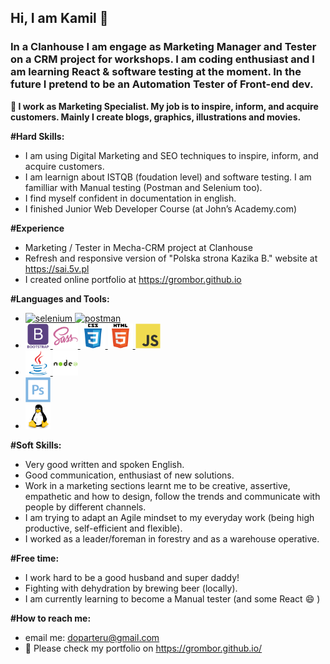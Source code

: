 ## Hi, I am Kamil 👋
### In a Clanhouse I am engage as Marketing Manager and Tester on a CRM project for workshops. I am coding enthusiast and I am learning React & software testing at the moment. In the future I pretend to be an Automation Tester of Front-end dev. 

**🤔 I work as Marketing Specialist. My job is to inspire, inform, and acquire customers. Mainly I create blogs, graphics, illustrations and movies.**

<!--
**grombor/grombor** is a ✨ _special_ ✨ repository because its `README.md` (this file) appears on your GitHub profile.

Here are some ideas to get you started:

- 🔭 I’m currently working on ...
- 🌱 I’m currently learning ...
- 👯 I’m looking to collaborate on ...
- 🤔 I’m looking for help with ...
- 💬 Ask me about ...
- 📫 How to reach me: ...
- 😄 Pronouns: ...
- ⚡ Fun fact: ...
-->
**#Hard Skills:**
- I am using Digital Marketing and SEO techniques to inspire, inform, and acquire customers.
- I am learnign about ISTQB (foudation level) and software testing. I am familliar with Manual testing (Postman and Selenium too). 
- I find myself confident in documentation in english.
- I finished Junior Web Developer Course (at John’s Academy.com)

**#Experience**
- Marketing / Tester in Mecha-CRM project at Clanhouse
- Refresh and responsive version of "Polska strona Kazika B." website at https://sai.5v.pl
- I created online portfolio at https://grombor.github.io

**#Languages and Tools:**
 * <a href="https://www.selenium.dev" target="_blank"> <img src="https://raw.githubusercontent.com/detain/svg-logos/780f25886640cef088af994181646db2f6b1a3f8/svg/selenium-logo.svg" alt="selenium" width="40" height="40"/> </a>
<a href="https://postman.com" target="_blank"> <img src="https://www.vectorlogo.zone/logos/getpostman/getpostman-icon.svg" alt="postman" width="40" height="40"/> </a>
*  <a href="https://getbootstrap.com" target="_blank"> <img src="https://raw.githubusercontent.com/devicons/devicon/master/icons/bootstrap/bootstrap-plain-wordmark.svg" alt="bootstrap" width="40" height="40"/> </a> <a href="https://sass-lang.com" target="_blank"> <img src="https://raw.githubusercontent.com/devicons/devicon/master/icons/sass/sass-original.svg" alt="sass" width="40" height="40"/> </a> <a href="https://www.w3schools.com/css/" target="_blank"> <img src="https://raw.githubusercontent.com/devicons/devicon/master/icons/css3/css3-original-wordmark.svg" alt="css3" width="40" height="40"/> </a> <a href="https://www.w3.org/html/" target="_blank"> <img src="https://raw.githubusercontent.com/devicons/devicon/master/icons/html5/html5-original-wordmark.svg" alt="html5" width="40" height="40"/> </a> <a href="https://developer.mozilla.org/en-US/docs/Web/JavaScript" target="_blank"> <img src="https://raw.githubusercontent.com/devicons/devicon/master/icons/javascript/javascript-original.svg" alt="javascript" width="40" height="40"/> </a> 
* <a href="https://www.java.com" target="_blank"> <img src="https://raw.githubusercontent.com/devicons/devicon/master/icons/java/java-original.svg" alt="java" width="40" height="40"/> </a> <a href="https://nodejs.org" target="_blank"> <img src="https://raw.githubusercontent.com/devicons/devicon/master/icons/nodejs/nodejs-original-wordmark.svg" alt="nodejs" width="40" height="40"/> </a> 
* <a href="https://www.photoshop.com/en" target="_blank"> <img src="https://raw.githubusercontent.com/devicons/devicon/master/icons/photoshop/photoshop-line.svg" alt="photoshop" width="40" height="40"/> </a> 
* <a href="https://www.linux.org/" target="_blank"> <img src="https://raw.githubusercontent.com/devicons/devicon/master/icons/linux/linux-original.svg" alt="linux" width="40" height="40"/> </a> 
  

**#Soft Skills:**
- Very good written and spoken English. 
- Good communication, enthusiast of new solutions.
- Work in a marketing sections learnt me to be creative, assertive, empathetic and how to design, follow the trends and communicate with people by different channels.
- I am trying to adapt an Agile mindset to my everyday work (being high productive, self-efficient and flexible).
- I worked as a leader/foreman in forestry and as a warehouse operative.
 
**#Free time:**
- I work hard to be a good husband and super daddy!
- Fighting with dehydration by brewing beer (locally).
- I am currently learning to become a Manual tester (and some React 😄 )


**#How to reach me:**
- email me: doparteru@gmail.com
- 🔗 Please check my portfolio on https://grombor.github.io/ 
